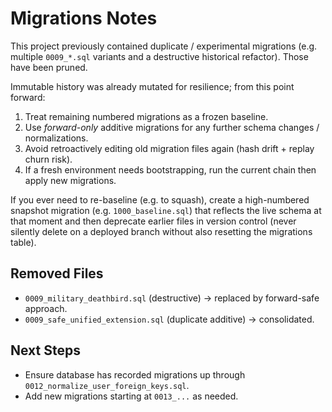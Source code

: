 # Migrations Notes

This project previously contained duplicate / experimental migrations (e.g. multiple `0009_*.sql` variants and a destructive historical refactor). Those have been pruned.

Immutable history was already mutated for resilience; from this point forward:

1. Treat remaining numbered migrations as a frozen baseline.
2. Use *forward-only* additive migrations for any further schema changes / normalizations.
3. Avoid retroactively editing old migration files again (hash drift + replay churn risk).
4. If a fresh environment needs bootstrapping, run the current chain then apply new migrations.

If you ever need to re-baseline (e.g. to squash), create a high-numbered snapshot migration (e.g. `1000_baseline.sql`) that reflects the live schema at that moment and then deprecate earlier files in version control (never silently delete on a deployed branch without also resetting the migrations table).

## Removed Files
- `0009_military_deathbird.sql` (destructive) -> replaced by forward-safe approach.
- `0009_safe_unified_extension.sql` (duplicate additive) -> consolidated.

## Next Steps
- Ensure database has recorded migrations up through `0012_normalize_user_foreign_keys.sql`.
- Add new migrations starting at `0013_...` as needed.
